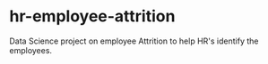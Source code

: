 # hr-employee-attrition
Data Science project on employee Attrition to help HR's identify the employees.
